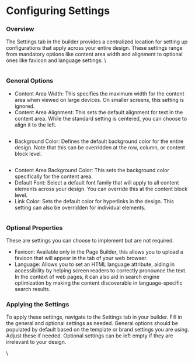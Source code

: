 # Configuring Settings

### Overview

The Settings tab in the builder provides a centralized location for setting up configurations that apply across your entire design. These settings range from mandatory options like content area width and alignment to optional ones like favicon and language settings. \


<figure><img src="https://lh7-eu.googleusercontent.com/0i2ydGhSUOs0KnHbUn_Jynok3wEW_7quHkjENGgOyJ83TyQMWg9r-46-UintYVHtTLkQZpkBfN5w16s1voYx3ZWK_knmUcGMbM1UcILuN6tRFJkD3li7EuZrA9sPpAf0na8jrhBemafbuExncG7eplQ" alt=""><figcaption></figcaption></figure>

### General Options

* Content Area Width: This specifies the maximum width for the content area when viewed on large devices. On smaller screens, this setting is ignored.
* Content Area Alignment: This sets the default alignment for text in the content area. While the standard setting is centered, you can choose to align it to the left.

<figure><img src="https://lh7-eu.googleusercontent.com/fEMCHPcO93axKKoBHmuf6Rf-z6WMaFOFb74NFue9qodL9SQ83wKmAuAOvn0s6OcJUG5STXS-WJEmSNG9H6MA5pK3-SjIFwWQNWyJhaXctp7oLqUOFrB4wt78y7NqgkUKWA222z-fbr-o0fz4zb-WKvo" alt=""><figcaption></figcaption></figure>

* Background Color: Defines the default background color for the entire design. Note that this can be overridden at the row, column, or content block level.

<figure><img src="https://lh7-eu.googleusercontent.com/7n9wiz_NwGsv-J0-xefeRxqpWM6h4IsMlW0iJZz5rNKyD7lnZ5rQEHdZGMrMfhbRqNn-9eQ9kbhjPuALDk1KAUsOv-367k6Ld8G3WXhg9Kdw0OIwpJCm8_OA22BBHmQHwP4PWgcF-OlEmsfEW4ucUtY" alt=""><figcaption></figcaption></figure>

* Content Area Background Color: This sets the background color specifically for the content area.
* Default Font: Select a default font family that will apply to all content elements across your design. You can override this at the content block level.
* Link Color: Sets the default color for hyperlinks in the design. This setting can also be overridden for individual elements.

<figure><img src="https://lh7-eu.googleusercontent.com/RWN0-D1J45vT-0BaPJFAZz8rE7WApNNLQoqYsu9z9_-X3R5exv3xXx7B3cN6x6OVZF8GxxylFwa2TB7HqAg_2W44WolkzhOPb45vC0dZmFj-z_AZ9UlAHZNnyG9T_2VkxhUluJj5M2z8eD7xzY76SYw" alt=""><figcaption></figcaption></figure>

### Optional Properties

These are settings you can choose to implement but are not required.

* Favicon: Available only in the Page Builder, this allows you to upload a favicon that will appear in the tab of your web browser.
* Language: Allows you to set an HTML language attribute, aiding in accessibility by helping screen readers to correctly pronounce the text. In the context of web pages, it can also aid in search engine optimization by making the content discoverable in language-specific search results.

### Applying the Settings

To apply these settings, navigate to the Settings tab in your builder. Fill in the general and optional settings as needed. General options should be populated by default based on the template or brand settings you are using. Adjust these if needed. Optional settings can be left empty if they are irrelevant to your design.



\
